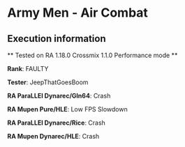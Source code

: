 # Army Men - Air Combat 

## Execution information


** Tested on RA 1.18.0 Crossmix 1.1.0 Performance mode **


**Rank**: FAULTY


**Tester**: JeepThatGoesBoom



**RA ParaLLEl Dynarec/Gln64**: Crash


**RA Mupen Pure/HLE**: Low FPS Slowdown


**RA ParaLLEl Dynarec/Rice**: Crash


**RA Mupen Dynarec/HLE**: Crash